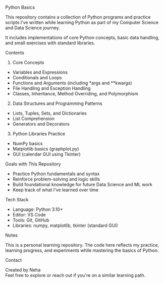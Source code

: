 Python Basics

This repository contains a collection of Python programs and practice scripts I’ve written while learning Python as part of my Computer Science and Data Science journey.

It includes implementations of core Python concepts, basic data handling, and small exercises with standard libraries.

Contents

1. Core Concepts
- Variables and Expressions
- Conditionals and Loops
- Functions and Arguments (including *args and **kwargs)
- File Handling and Exception Handling
- Classes, Inheritance, Method Overriding, and Polymorphism

2. Data Structures and Programming Patterns
- Lists, Tuples, Sets, and Dictionaries
- List Comprehension
- Generators and Decorators

3. Python Libraries Practice
- NumPy basics
- Matplotlib basics (graphplot.py)
- GUI (calendar GUI using Tkinter)

Goals with This Repository

- Practice Python fundamentals and syntax
- Reinforce problem-solving and logic skills
- Build foundational knowledge for future Data Science and ML work
- Keep track of what I’ve learned over time

Tech Stack

- Language: Python 3.10+
- Editor: VS Code
- Tools: Git, GitHub
- Libraries: numpy, matplotlib, tkinter (standard GUI)

Notes

This is a personal learning repository. The code here reflects my practice, learning progress, and experiments while mastering the basics of Python.

Contact

Created by Neha  
Feel free to explore or reach out if you're on a similar learning path.

